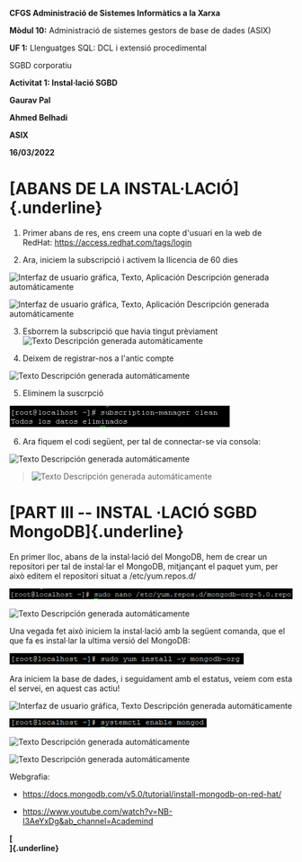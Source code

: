**CFGS Administració de Sistemes Informàtics a la Xarxa**

**Mòdul 10:** Administració de sistemes gestors de base de dades (ASIX)

**UF 1:** Llenguatges SQL: DCL i extensió procedimental

SGBD corporatiu

**Activitat 1: Instal·lació SGBD**

**Gaurav Pal**

**Ahmed Belhadi**

**ASIX**

**16/03/2022**

# **[ABANS DE LA INSTAL·LACIÓ]{.underline}** 

1.  Primer abans de res, ens creem una copte d'usuari en la web de
    RedHat: <https://access.redhat.com/tags/login>

2.  Ara, iniciem la subscripció i activem la llicencia de 60 dies

![Interfaz de usuario gráfica, Texto, Aplicación Descripción generada
automáticamente](https://github.com/ahmedwaix/InstallacioSGBD/blob/main/Imagenes/image1.png)

![Interfaz de usuario gráfica, Texto, Aplicación Descripción generada
automáticamente](https://github.com/ahmedwaix/InstallacioSGBD/blob/main/Imagenes/image2.png)

3.  Esborrem la subscripció que havia tingut prèviament ![Texto
    Descripción generada
    automáticamente](https://github.com/ahmedwaix/InstallacioSGBD/blob/main/Imagenes/image3.png)

4.  Deixem de registrar-nos a l'antic compte

![Texto Descripción generada
automáticamente](https://github.com/ahmedwaix/InstallacioSGBD/blob/main/Imagenes/image4.png)

5.  Eliminem la suscrpció

![](https://github.com/ahmedwaix/InstallacioSGBD/blob/main/Imagenes/image5.png)

6.  Ara fiquem el codi següent, per tal de connectar-se via consola:

![Texto Descripción generada
automáticamente](https://github.com/ahmedwaix/InstallacioSGBD/blob/main/Imagenes/image6.png)

> ![Texto Descripción generada
> automáticamente](https://github.com/ahmedwaix/InstallacioSGBD/blob/main/Imagenes/image7.png)

# **[PART III -- INSTAL ·LACIÓ SGBD MongoDB]{.underline}**

En primer lloc, abans de la instal·lació del MongoDB, hem de crear un
repositori per tal de instal·lar el MongoDB, mitjançant el paquet yum,
per això editem el repositori situat a /etc/yum.repos.d/

![](https://github.com/ahmedwaix/InstallacioSGBD/blob/main/Imagenes/image57.png)

![Texto Descripción generada
automáticamente](https://github.com/ahmedwaix/InstallacioSGBD/blob/main/Imagenes/image58.png)

Una vegada fet això iniciem la instal·lació amb la següent comanda, que
el que fa es instal·lar la ultima versió del MongoDB:

![](https://github.com/ahmedwaix/InstallacioSGBD/blob/main/Imagenes/image59.png)

Ara iniciem la base de dades, i seguidament amb el estatus, veiem com
esta el servei, en aquest cas actiu!

![Interfaz de usuario gráfica, Texto Descripción generada
automáticamente](https://github.com/ahmedwaix/InstallacioSGBD/blob/main/Imagenes/image60.png)

![](https://github.com/ahmedwaix/InstallacioSGBD/blob/main/Imagenes/image61.png)

![Texto Descripción generada
automáticamente](https://github.com/ahmedwaix/InstallacioSGBD/blob/main/Imagenes/image62.png)

![Texto Descripción generada
automáticamente](https://github.com/ahmedwaix/InstallacioSGBD/blob/main/Imagenes/image63.png)

Webgrafia:

-   <https://docs.mongodb.com/v5.0/tutorial/install-mongodb-on-red-hat/>

-   <https://www.youtube.com/watch?v=NB-l3AeYxDg&ab_channel=Academind>

**[\
]{.underline}**
